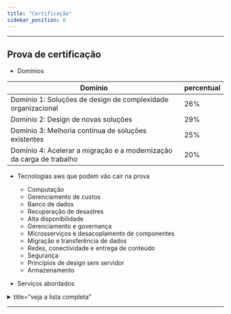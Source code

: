 ```yaml
---
title: "Certificação"
sidebar_position: 0
---
```


---

## Prova de certificação

- Domínios

| Domínio                                                              | percentual |
| -------------------------------------------------------------------- | ---------- |
| Domínio 1: Soluções de design de complexidade organizacional         | 26%        |
| Domínio 2: Design de novas soluções                                  | 29%        |
| Domínio 3: Melhoria contínua de soluções existentes                  | 25%        |
| Domínio 4: Acelerar a migração e a modernização da carga de trabalho | 20%        |

- Tecnologias aws que podem vão cair na prova
  - Computação
  - Gerenciamento de custos
  - Banco de dados
  - Recuperação de desastres
  - Alta disponibilidade
  - Gerenciamento e governança
  - Microsserviços e desacoplamento de componentes
  - Migração e transferência de dados
  - Redes, conectividade e entrega de conteúdo
  - Segurança
  - Princípios de design sem servidor
  - Armazenamento

- Serviços abordados

<details>
  <summary> title="veja a lista completa" </summary>
- Análise:
  - Amazon Athena
  - AWS Data Exchange
  - AWS Data Pipeline
  - Amazon EMR
  - AWS Glue
  - Amazon Kinesis Data Analytics
  - Amazon Kinesis Data Firehose
  - Amazon Kinesis Data Streams
  - AWS Lake Formation
  - Amazon Managed Streaming for Apache Kafka (Amazon MSK)
  - Amazon OpenSearch Service
  - Amazon QuickSight
- Integração de aplicativos:
  - Amazon AppFlow
  - AWS AppSync
  - Amazon EventBridge (Amazon CloudWatch Events)
  - Amazon MQ
  - Amazon Simple Notification Service (Amazon SNS)
  - Amazon Simple Queue Service (Amazon SQS)
  - AWS Step Functions
- Aplicativos empresariais:
  - Alexa for Business
  - Amazon Simple Email Service (Amazon SES)
- Blockchain:
  - Amazon Managed Blockchain
- Cloud Financial Management:
  - AWS Budgets
  - AWS Cost and Usage Report
  - AWS Cost Explorer
  - Savings Plans
- Computação:
  - AWS App Runner
  - AWS Auto Scaling
  - AWS Batch
  - Amazon EC2
  - Amazon EC2 Auto Scaling
  - AWS Elastic Beanstalk
  - Amazon Elastic Kubernetes Service (Amazon EKS)
  - Elastic Load Balancing
  - AWS Fargate
  - AWS Lambda
  - Amazon Lightsail
  - AWS Outposts
  - AWS Wavelength
- Contêineres:
  - Amazon Elastic Container Registry (Amazon ECR)
  - Amazon Elastic Container Service (Amazon ECS)
  - Amazon ECS Anywhere
  - Amazon Elastic Kubernetes Service (Amazon EKS)
  - Amazon EKS Anywhere
  - Amazon EKS Distro
- Banco de dados:
  - Amazon Aurora
  - Amazon Aurora sem servidor
  - Amazon DocumentDB (compatível com o MongoDB)
  - Amazon DynamoDB
  - Amazon ElastiCache
  - Amazon Keyspaces (for Apache Cassandra)
  - Amazon Neptune
  - Amazon RDS
  - Amazon Redshift
  - Amazon Timestream
- Ferramentas do desenvolvedor:
  - AWS Cloud9
  - AWS CodeArtifact
  - AWS CodeBuild
  - AWS CodeCommit
  - AWS CodeDeploy
  - Amazon CodeGuru
  - AWS CodePipeline
  - AWS CodeStar
  - AWS X-Ray
- Computação de usuário final:
  - Amazon AppStream 2.0
  - Amazon WorkSpaces
- Web e dispositivos móveis de front-end:
  - AWS Amplify
  - Amazon API Gateway
  - AWS Device Farm
  - Amazon Pinpoint
- Internet das Coisas:
  - AWS IoT Analytics
  - AWS IoT Core
  - AWS IoT Device Defender
  - AWS IoT Device Management
  - AWS IoT Events
  - AWS IoT Greengrass
  - AWS IoT SiteWise
  - AWS IoT Things Graph
  - AWS IoT 1-Click
- Machine learning:
  - Amazon Comprehend
  - Amazon Forecast
  - Amazon Fraud Detector
  - Amazon Kendra
  - Amazon Lex
  - Amazon Personalize
  - Amazon Polly
  - Amazon Rekognition
  - Amazon SageMaker
  - Amazon Textract
  - Amazon Transcribe
  - Amazon Translate
- Gerenciamento e governança:
  - AWS CloudFormation
  - AWS CloudTrail
  - Amazon CloudWatch
  - Amazon CloudWatch Logs
  - AWS Command Line Interface (AWS CLI)
  - AWS Compute Optimizer
  - AWS Config
  - AWS Control Tower
  - AWS License Manager
  - Amazon Managed Grafana
  - Amazon Managed Service for Prometheus
  - Console de Gerenciamento da AWS
  - AWS Organizations
  - AWS Personal Health Dashboard
  - AWS Proton
  - AWS Service Catalog
  - Service Quotas
  - AWS Systems Manager
  - AWS Trusted Advisor
  - AWS Well-Architected Tool
- Serviços de mídia:
  - Amazon Elastic Transcoder
  - Amazon Kinesis Video Streams
- Migração e transferência:
  - AWS Application Discovery Service
  - AWS Application Migration Service (CloudEndure Migration)
  - AWS Database Migration Service (AWS DMS)
  - AWS DataSync
  - AWS Migration Hub
  - AWS Schema Conversion Tool (AWS SCT)
  - AWS Snow Family
  - AWS Transfer Family
- Redes e entrega de conteúdo:
  - Amazon CloudFront
  - AWS Direct Connect
  - Elastic Load Balancing (ELB)
  - AWS Global Accelerator
  - AWS PrivateLink
  - Amazon Route 53
  - Transit gateway da AWS
  - Amazon VPC
  - AWS VPN
- Segurança, identidade e compatibilidade:
  - AWS Artifact
  - AWS Audit Manager
  - AWS Certificate Manager (ACM)
  - AWS CloudHSM
  - Amazon Cognito
  - Amazon Detective
  - AWS Directory Service
  - AWS Firewall Manager
  - Amazon GuardDuty
  - AWS Identity and Access Management (IAM)
  - Amazon Inspector
  - AWS Key Management Service (AWS KMS)
  - Amazon Macie
  - AWS Network Firewall
  - AWS Resource Access Manager (AWS RAM)
  - AWS Secrets Manager
  - AWS Security Hub
  - AWS Security Token Service (AWS STS)
  - AWS Shield
  - AWS Single Sign-On
  - AWS WAF
- Armazenamento:
  - AWS Backup
  - Amazon Elastic Block Store (Amazon EBS)
  - AWS Elastic Disaster Recovery (CloudEndure Disaster Recovery)
  - Amazon Elastic File System (Amazon EFS)
  - Amazon FSx (para todos os tipos)
  - Amazon S3
  - Amazon S3 Glacier
  - AWS Storage Gateway

</details>

---

